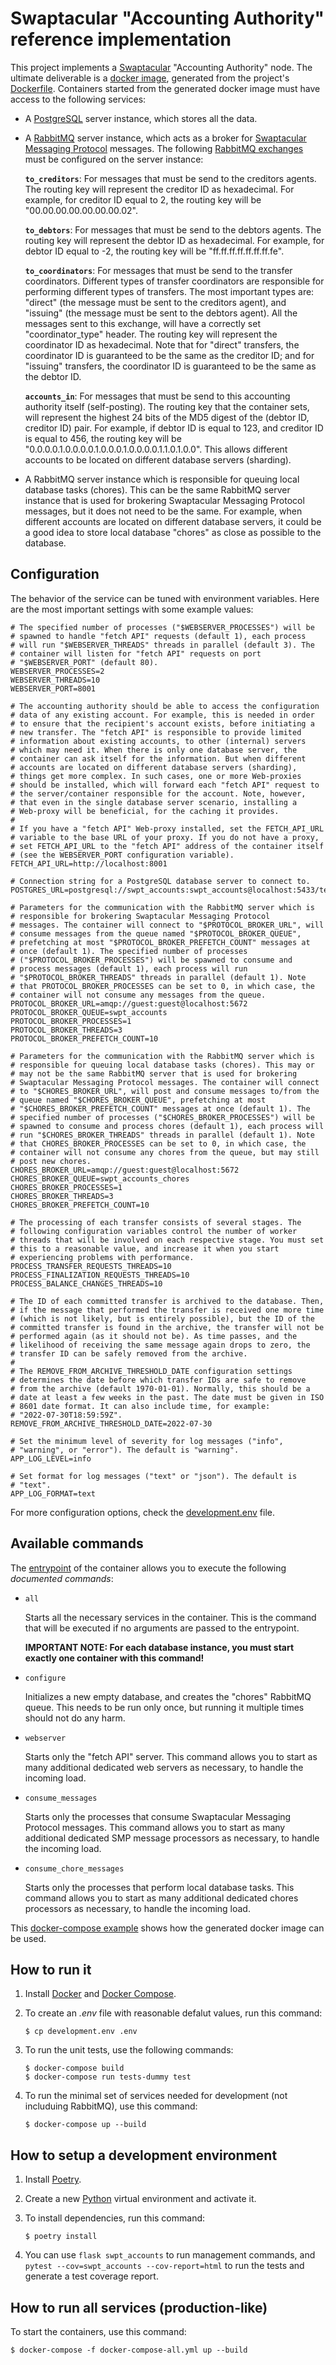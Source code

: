 Swaptacular "Accounting Authority" reference implementation
===========================================================

This project implements a
[Swaptacular](https://swaptacular.github.io/overview) "Accounting
Authority" node. The ultimate deliverable is a [docker
image](https://www.geeksforgeeks.org/what-is-docker-images/),
generated from the project's
[Dockerfile](https://github.com/epandurski/swpt_accounts/blob/master/Dockerfile).
Containers started from the generated docker image must have access to
the following services:

* A [PostgreSQL](https://www.postgresql.org/) server instance, which
  stores all the data.

* A [RabbitMQ](https://www.rabbitmq.com/) server instance, which acts
  as a broker for [Swaptacular Messaging
  Protocol](https://epandurski.github.io/swaptacular/protocol.pdf)
  messages. The following [RabbitMQ
  exchanges](https://www.cloudamqp.com/blog/part4-rabbitmq-for-beginners-exchanges-routing-keys-bindings.html)
  must be configured on the server instance:

  **`to_creditors`**: For messages that must be send to the creditors
  agents. The routing key will represent the creditor ID as
  hexadecimal. For example, for creditor ID equal to 2, the routing
  key will be "00.00.00.00.00.00.00.02".

  **`to_debtors`**: For messages that must be send to the debtors
  agents. The routing key will represent the debtor ID as
  hexadecimal. For example, for debtor ID equal to -2, the routing key
  will be "ff.ff.ff.ff.ff.ff.ff.fe".

  **`to_coordinators`**: For messages that must be send to the
  transfer coordinators. Different types of transfer coordinators are
  responsible for performing different types of transfers. The most
  important types are: "direct" (the message must be sent to the
  creditors agent), and "issuing" (the message must be sent to the
  debtors agent). All the messages sent to this exchange, will have a
  correctly set "coordinator_type" header. The routing key will
  represent the coordinator ID as hexadecimal. Note that for "direct"
  transfers, the coordinator ID is guaranteed to be the same as the
  creditor ID; and for "issuing" transfers, the coordinator ID is
  guaranteed to be the same as the debtor ID.

  **`accounts_in`**: For messages that must be send to this accounting
  authority itself (self-posting). The routing key that the container
  sets, will represent the highest 24 bits of the MD5 digest of the
  (debtor ID, creditor ID) pair. For example, if debtor ID is equal to
  123, and creditor ID is equal to 456, the routing key will be
  "0.0.0.0.1.0.0.0.0.1.0.0.0.1.0.0.0.0.1.1.0.1.0.0". This allows
  different accounts to be located on different database servers
  (sharding).

* A RabbitMQ server instance which is responsible for queuing local
  database tasks (chores). This can be the same RabbitMQ server
  instance that is used for brokering Swaptacular Messaging Protocol
  messages, but it does not need to be the same. For example, when
  different accounts are located on different database servers, it
  could be a good idea to store local database "chores" as close as
  possible to the database.


Configuration
-------------

The behavior of the service can be tuned with environment variables.
Here are the most important settings with some example values:

```shell
# The specified number of processes ("$WEBSERVER_PROCESSES") will be
# spawned to handle "fetch API" requests (default 1), each process
# will run "$WEBSERVER_THREADS" threads in parallel (default 3). The
# container will listen for "fetch API" requests on port
# "$WEBSERVER_PORT" (default 80).
WEBSERVER_PROCESSES=2
WEBSERVER_THREADS=10
WEBSERVER_PORT=8001

# The accounting authority should be able to access the configuration
# data of any existing account. For example, this is needed in order
# to ensure that the recipient's account exists, before initiating a
# new transfer. The "fetch API" is responsible to provide limited
# information about existing accounts, to other (internal) servers
# which may need it. When there is only one database server, the
# container can ask itself for the information. But when different
# accounts are located on different database servers (sharding),
# things get more complex. In such cases, one or more Web-proxies
# should be installed, which will forward each "fetch API" request to
# the server/container responsible for the account. Note, however,
# that even in the single database server scenario, installing a
# Web-proxy will be beneficial, for the caching it provides.
#
# If you have a "fetch API" Web-proxy installed, set the FETCH_API_URL
# variable to the base URL of your proxy. If you do not have a proxy,
# set FETCH_API_URL to the "fetch API" address of the container itself
# (see the WEBSERVER_PORT configuration variable).
FETCH_API_URL=http://localhost:8001

# Connection string for a PostgreSQL database server to connect to.
POSTGRES_URL=postgresql://swpt_accounts:swpt_accounts@localhost:5433/test

# Parameters for the communication with the RabbitMQ server which is
# responsible for brokering Swaptacular Messaging Protocol
# messages. The container will connect to "$PROTOCOL_BROKER_URL", will
# consume messages from the queue named "$PROTOCOL_BROKER_QUEUE",
# prefetching at most "$PROTOCOL_BROKER_PREFETCH_COUNT" messages at
# once (default 1). The specified number of processes
# ("$PROTOCOL_BROKER_PROCESSES") will be spawned to consume and
# process messages (default 1), each process will run
# "$PROTOCOL_BROKER_THREADS" threads in parallel (default 1). Note
# that PROTOCOL_BROKER_PROCESSES can be set to 0, in which case, the
# container will not consume any messages from the queue.
PROTOCOL_BROKER_URL=amqp://guest:guest@localhost:5672
PROTOCOL_BROKER_QUEUE=swpt_accounts
PROTOCOL_BROKER_PROCESSES=1
PROTOCOL_BROKER_THREADS=3
PROTOCOL_BROKER_PREFETCH_COUNT=10

# Parameters for the communication with the RabbitMQ server which is
# responsible for queuing local database tasks (chores). This may or
# may not be the same RabbitMQ server that is used for brokering
# Swaptacular Messaging Protocol messages. The container will connect
# to "$CHORES_BROKER_URL", will post and consume messages to/from the
# queue named "$CHORES_BROKER_QUEUE", prefetching at most
# "$CHORES_BROKER_PREFETCH_COUNT" messages at once (default 1). The
# specified number of processes ("$CHORES_BROKER_PROCESSES") will be
# spawned to consume and process chores (default 1), each process will
# run "$CHORES_BROKER_THREADS" threads in parallel (default 1). Note
# that CHORES_BROKER_PROCESSES can be set to 0, in which case, the
# container will not consume any chores from the queue, but may still
# post new chores.
CHORES_BROKER_URL=amqp://guest:guest@localhost:5672
CHORES_BROKER_QUEUE=swpt_accounts_chores
CHORES_BROKER_PROCESSES=1
CHORES_BROKER_THREADS=3
CHORES_BROKER_PREFETCH_COUNT=10

# The processing of each transfer consists of several stages. The
# following configuration variables control the number of worker
# threads that will be involved on each respective stage. You must set
# this to a reasonable value, and increase it when you start
# experiencing problems with performance.
PROCESS_TRANSFER_REQUESTS_THREADS=10
PROCESS_FINALIZATION_REQUESTS_THREADS=10
PROCESS_BALANCE_CHANGES_THREADS=10

# The ID of each committed transfer is archived to the database. Then,
# if the message that performed the transfer is received one more time
# (which is not likely, but is entirely possible), but the ID of the
# committed transfer is found in the archive, the transfer will not be
# performed again (as it should not be). As time passes, and the
# likelihood of receiving the same message again drops to zero, the
# transfer ID can be safely removed from the archive.
#
# The REMOVE_FROM_ARCHIVE_THRESHOLD_DATE configuration settings
# determines the date before which transfer IDs are safe to remove
# from the archive (default 1970-01-01). Normally, this should be a
# date at least a few weeks in the past. The date must be given in ISO
# 8601 date format. It can also include time, for example:
# "2022-07-30T18:59:59Z".
REMOVE_FROM_ARCHIVE_THRESHOLD_DATE=2022-07-30

# Set the minimum level of severity for log messages ("info",
# "warning", or "error"). The default is "warning".
APP_LOG_LEVEL=info

# Set format for log messages ("text" or "json"). The default is
# "text".
APP_LOG_FORMAT=text
```

For more configuration options, check the
[development.env](https://github.com/epandurski/swpt_accounts/blob/master/development.env)
file.


Available commands
------------------

The
[entrypoint](https://github.com/epandurski/swpt_accounts/blob/master/docker/entrypoint.sh)
of the container allows you to execute the following *documented
commands*:

* `all`

  Starts all the necessary services in the container. This is the
  command that will be executed if no arguments are passed to the
  entrypoint.

  **IMPORTANT NOTE: For each database instance, you must start exactly
  one container with this command!**

* `configure`

  Initializes a new empty database, and creates the "chores" RabbitMQ
  queue. This needs to be run only once, but running it multiple times
  should not do any harm.

* `webserver`

  Starts only the "fetch API" server. This command allows you to start
  as many additional dedicated web servers as necessary, to handle the
  incoming load.

* `consume_messages`

  Starts only the processes that consume Swaptacular Messaging
  Protocol messages. This command allows you to start as many
  additional dedicated SMP message processors as necessary, to handle
  the incoming load.

* `consume_chore_messages`

  Starts only the processes that perform local database tasks. This
  command allows you to start as many additional dedicated chores
  processors as necessary, to handle the incoming load.


This [docker-compose
example](https://github.com/epandurski/swpt_accounts/blob/master/docker-compose-all.yml)
shows how the generated docker image can be used.


How to run it
-------------

1.  Install [Docker](https://docs.docker.com/) and [Docker
    Compose](https://docs.docker.com/compose/).

2.  To create an *.env* file with reasonable defalut values, run this
    command:

        $ cp development.env .env

3.  To run the unit tests, use the following commands:

        $ docker-compose build
        $ docker-compose run tests-dummy test

4.  To run the minimal set of services needed for development (not
    includuing RabbitMQ), use this command:

        $ docker-compose up --build


How to setup a development environment
--------------------------------------

1.  Install [Poetry](https://poetry.eustace.io/docs/).

2.  Create a new [Python](https://docs.python.org/) virtual
    environment and activate it.

3.  To install dependencies, run this command:

        $ poetry install


4.  You can use `flask swpt_accounts` to run management commands, and
    `pytest --cov=swpt_accounts --cov-report=html` to run the tests
    and generate a test coverage report.


How to run all services (production-like)
-----------------------------------------

To start the containers, use this command:

    $ docker-compose -f docker-compose-all.yml up --build

